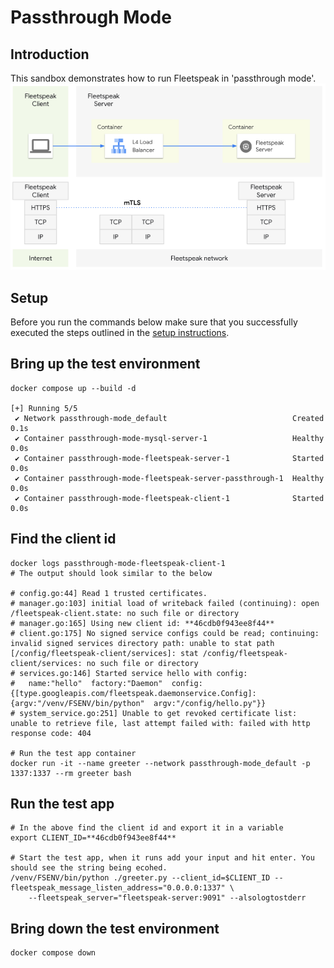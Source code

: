 # Passthrough Mode

## Introduction

This sandbox demonstrates how to run Fleetspeak in 'passthrough mode'. \
![Passthrough Mode](../diagrams/passthroughMode_355.png "Passthrough Mode")

## Setup

Before you run the commands below make sure that you successfully executed the
steps outlined in the
[setup instructions](../../sandboxes.md#setup-instructions).

## Bring up the test environment

```
docker compose up --build -d

[+] Running 5/5
 ✔ Network passthrough-mode_default                            Created                                                                                               0.1s
 ✔ Container passthrough-mode-mysql-server-1                   Healthy                                                                                               0.0s
 ✔ Container passthrough-mode-fleetspeak-server-1              Started                                                                                               0.0s
 ✔ Container passthrough-mode-fleetspeak-server-passthrough-1  Healthy                                                                                               0.0s
 ✔ Container passthrough-mode-fleetspeak-client-1              Started                                                                                               0.0s
```

## Find the client id

```
docker logs passthrough-mode-fleetspeak-client-1
# The output should look similar to the below

# config.go:44] Read 1 trusted certificates.
# manager.go:103] initial load of writeback failed (continuing): open /fleetspeak-client.state: no such file or directory
# manager.go:165] Using new client id: **46cdb0f943ee8f44**
# client.go:175] No signed service configs could be read; continuing: invalid signed services directory path: unable to stat path [/config/fleetspeak-client/services]: stat /config/fleetspeak-client/services: no such file or directory
# services.go:146] Started service hello with config:
#   name:"hello"  factory:"Daemon"  config:{[type.googleapis.com/fleetspeak.daemonservice.Config]:{argv:"/venv/FSENV/bin/python"  argv:"/config/hello.py"}}
# system_service.go:251] Unable to get revoked certificate list: unable to retrieve file, last attempt failed with: failed with http response code: 404

# Run the test app container
docker run -it --name greeter --network passthrough-mode_default -p 1337:1337 --rm greeter bash
```

## Run the test app

```
# In the above find the client id and export it in a variable
export CLIENT_ID=**46cdb0f943ee8f44**

# Start the test app, when it runs add your input and hit enter. You should see the string being ecohed.
/venv/FSENV/bin/python ./greeter.py --client_id=$CLIENT_ID --fleetspeak_message_listen_address="0.0.0.0:1337" \
    --fleetspeak_server="fleetspeak-server:9091" --alsologtostderr
```

## Bring down the test environment

```
docker compose down
```
